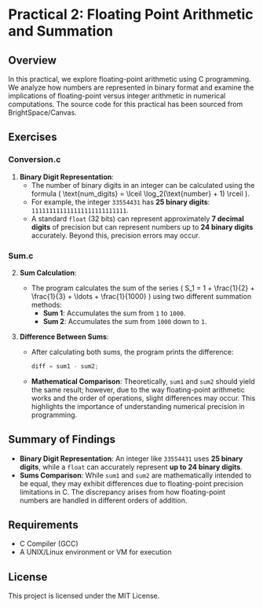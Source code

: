 # Practical 2: Floating Point Arithmetic and Summation

## Overview
In this practical, we explore floating-point arithmetic using C programming. We analyze how numbers are represented in binary format and examine the implications of floating-point versus integer arithmetic in numerical computations. The source code for this practical has been sourced from BrightSpace/Canvas.

## Exercises

### Conversion.c
1. **Binary Digit Representation**: 
   - The number of binary digits in an integer can be calculated using the formula \( \text{num\_digits} = \lceil \log_2(\text{number} + 1) \rceil \).
   - For example, the integer `33554431` has **25 binary digits**: `111111111111111111111111111`. 
   - A standard `float` (32 bits) can represent approximately **7 decimal digits** of precision but can represent numbers up to **24 binary digits** accurately. Beyond this, precision errors may occur.

### Sum.c
2. **Sum Calculation**: 
   - The program calculates the sum of the series \( S_1 = 1 + \frac{1}{2} + \frac{1}{3} + \ldots + \frac{1}{1000} \) using two different summation methods:
     - **Sum 1**: Accumulates the sum from `1` to `1000`.
     - **Sum 2**: Accumulates the sum from `1000` down to `1`.

3. **Difference Between Sums**:
   - After calculating both sums, the program prints the difference:
     ```c
     diff = sum1 - sum2;
     ```
   - **Mathematical Comparison**: Theoretically, `sum1` and `sum2` should yield the same result; however, due to the way floating-point arithmetic works and the order of operations, slight differences may occur. This highlights the importance of understanding numerical precision in programming.

## Summary of Findings
- **Binary Digit Representation**: An integer like `33554431` uses **25 binary digits**, while a `float` can accurately represent **up to 24 binary digits**.
- **Sums Comparison**: While `sum1` and `sum2` are mathematically intended to be equal, they may exhibit differences due to floating-point precision limitations in C. The discrepancy arises from how floating-point numbers are handled in different orders of addition.

## Requirements
- C Compiler (GCC)
- A UNIX/Linux environment or VM for execution

## License
This project is licensed under the MIT License.

